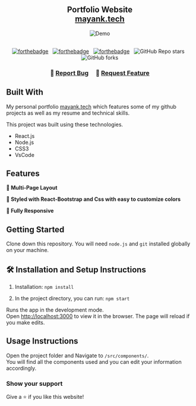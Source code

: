 <h2 align="center">
  Portfolio Website<br/>
  <a href="https://portfolio-mkpatidar.netlify.app/" target="_blank">mayank.tech</a>
</h2>
<div align="center">
  <img alt="Demo" src="./Images/readme-img1.png" />
</div>

<br/>

<center>

[![forthebadge](https://forthebadge.com/images/badges/built-with-love.svg)](https://forthebadge.com) &nbsp;
[![forthebadge](https://forthebadge.com/images/badges/made-with-javascript.svg)](https://forthebadge.com) &nbsp;
[![forthebadge](https://forthebadge.com/images/badges/open-source.svg)](https://forthebadge.com) &nbsp;
![GitHub Repo stars](https://img.shields.io/github/stars/mayankpatidar275/Portfolio?color=red&logo=github&style=for-the-badge) &nbsp;
![GitHub forks](https://img.shields.io/github/forks/mayankpatidar275/Portfolio?color=red&logo=github&style=for-the-badge)

</center>

<h3 align="center">
    🔹
    <a href="https://github.com/mayankpatidar275/Portfolio/issues">Report Bug</a> &nbsp; &nbsp;
    🔹
    <a href="https://github.com/mayankpatidar275/Portfolio/issues">Request Feature</a>
</h3>

## Built With

My personal portfolio <a href="https://portfolio-mkpatidar.netlify.app/" target="_blank">mayank.tech</a> which features some of my github projects as well as my resume and technical skills.<br/>

This project was built using these technologies.

- React.js
- Node.js
- CSS3
- VsCode

## Features

**📖 Multi-Page Layout**

**🎨 Styled with React-Bootstrap and Css with easy to customize colors**

**📱 Fully Responsive**

## Getting Started

Clone down this repository. You will need `node.js` and `git` installed globally on your machine.

## 🛠 Installation and Setup Instructions

1. Installation: `npm install`

2. In the project directory, you can run: `npm start`

Runs the app in the development mode.\
Open [http://localhost:3000](http://localhost:3000) to view it in the browser.
The page will reload if you make edits.

## Usage Instructions

Open the project folder and Navigate to `/src/components/`. <br/>
You will find all the components used and you can edit your information accordingly.

### Show your support

Give a ⭐ if you like this website!

